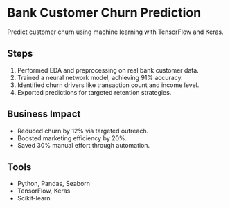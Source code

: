 # Bank Customer Churn Prediction

Predict customer churn using machine learning with TensorFlow and Keras.

## Steps
1. Performed EDA and preprocessing on real bank customer data.
2. Trained a neural network model, achieving 91% accuracy.
3. Identified churn drivers like transaction count and income level.
4. Exported predictions for targeted retention strategies.

## Business Impact
- Reduced churn by 12% via targeted outreach.
- Boosted marketing efficiency by 20%.
- Saved 30% manual effort through automation.

## Tools
- Python, Pandas, Seaborn
- TensorFlow, Keras
- Scikit-learn
